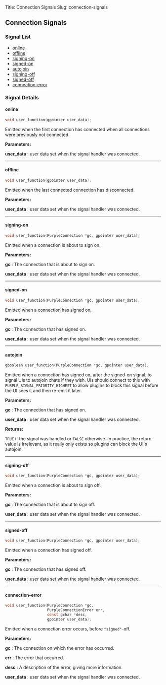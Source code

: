 Title: Connection Signals
Slug: connection-signals

## Connection Signals

### Signal List

* [online](#online)
* [offline](#offline)
* [signing-on](#signing-on)
* [signed-on](#signed-on)
* [autojoin](#autojoin)
* [signing-off](#signing-off)
* [signed-off](#signed-off)
* [connection-error](#connection-error)

### Signal Details

#### online

```c
void user_function(gpointer user_data);
```

Emitted when the first connection has connected when all connections were
previously not connected.

**Parameters:**

**user_data**
: user data set when the signal handler was connected.

----

#### offline

```c
void user_function(gpointer user_data);
```

Emitted when the last connected connection has disconnected.


**Parameters:**

**user_data**
: user data set when the signal handler was connected.

----

#### signing-on

```c
void user_function(PurpleConnection *gc, gpointer user_data);
```

Emitted when a connection is about to sign on.

**Parameters:**

**gc**
: The connection that is about to sign on.

**user_data**
: user data set when the signal handler was connected.

----

#### signed-on

```c
void user_function(PurpleConnection *gc, gpointer user_data);
```

Emitted when a connection has signed on.

**Parameters:**

**gc**
: The connection that has signed on.

**user_data**
: user data set when the signal handler was connected.

----

#### autojoin

```c
gboolean user_function(PurpleConnection *gc, gpointer user_data);
```

Emitted when a connection has signed on, after the signed-on signal, to signal
UIs to autojoin chats if they wish. UIs should connect to this with
`PURPLE_SIGNAL_PRIORITY_HIGHEST` to allow plugins to block this signal before
the UI sees it and then re-emit it later.

**Parameters:**

**gc**
: The connection that has signed on.

**user_data**
: user data set when the signal handler was connected.

**Returns:**

`TRUE` if the signal was handled or `FALSE` otherwise.  In practice, the return
value is irrelevant, as it really only exists so plugins can block the UI's
autojoin.

----

#### signing-off

```c
void user_function(PurpleConnection *gc, gpointer user_data);
```

Emitted when a connection is about to sign off.

**Parameters:**

**gc**
: The connection that is about to sign off.

**user_data**
: user data set when the signal handler was connected.

----

#### signed-off

```c
void user_function(PurpleConnection *gc, gpointer user_data);
```

Emitted when a connection has signed off.

**Parameters:**

**gc**
: The connection that has signed off.

**user_data**
: user data set when the signal handler was connected.

----

#### connection-error

```c
void user_function(PurpleConnection *gc,
                   PurpleConnectionError err,
                   const gchar *desc,
                   gpointer user_data);
```

Emitted when a connection error occurs, before `"signed"`-off.

**Parameters:**

**gc**
: The connection on which the error has occurred.

**err**
: The error that occurred.

**desc**
: A description of the error, giving more information.

**user_data**
: user data set when the signal handler was connected.
